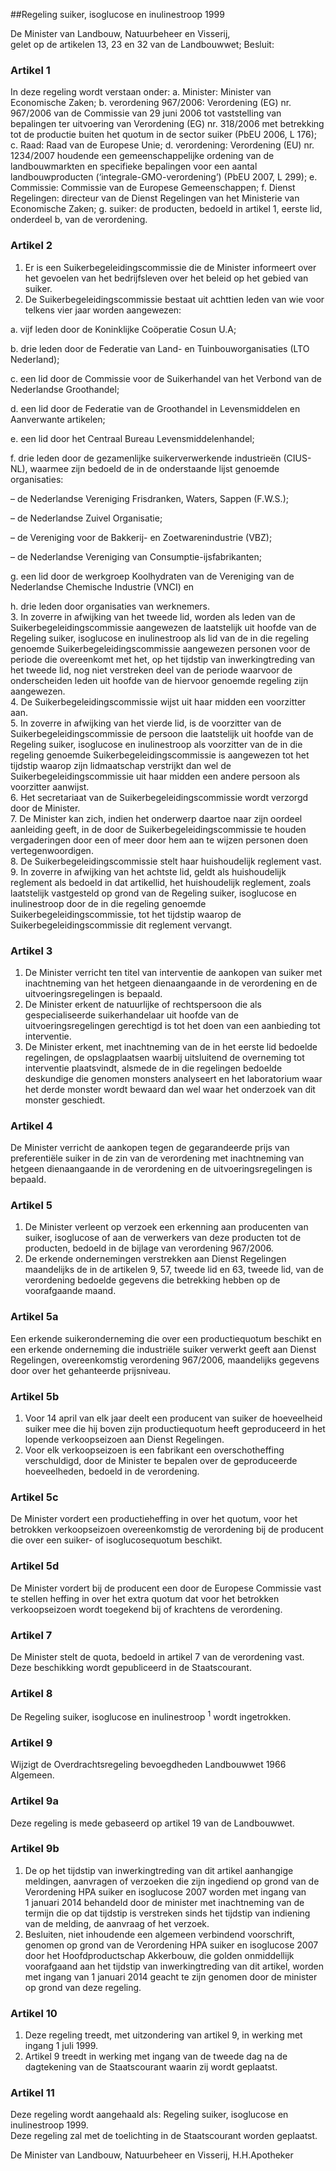 <meta http-equiv='Content-Type' content='text/html; charset=utf-8' />

##Regeling suiker, isoglucose en inulinestroop 1999

De Minister van Landbouw, Natuurbeheer en Visserij,  
gelet op de artikelen 13, 23 en 32 van de Landbouwwet;
Besluit:    

### Artikel  1  

In deze regeling wordt verstaan onder:   a. Minister:  Minister van Economische Zaken;    b. verordening 967/2006:  Verordening (EG) nr. 967/2006 van de Commissie van 29 juni 2006 tot vaststelling van bepalingen ter uitvoering van Verordening (EG) nr. 318/2006 met betrekking tot de productie buiten het quotum in de sector suiker (PbEU 2006, L 176);    c. Raad:  Raad van de Europese Unie;    d. verordening:  Verordening (EU) nr. 1234/2007 houdende een gemeenschappelijke ordening van de landbouwmarkten en specifieke bepalingen voor een aantal landbouwproducten (‘integrale-GMO-verordening’) (PbEU 2007, L 299);    e. Commissie:  Commissie van de Europese Gemeenschappen;    f. Dienst Regelingen:  directeur van de Dienst Regelingen van het Ministerie van Economische Zaken;    g. suiker:  de producten, bedoeld in artikel 1, eerste lid, onderdeel b, van de verordening.     

### Artikel  2  

1.  Er is een Suikerbegeleidingscommissie die de Minister informeert over het gevoelen van het bedrijfsleven over het beleid op het gebied van suiker.   
2.  De Suikerbegeleidingscommissie bestaat uit achttien leden van wie voor telkens vier jaar worden aangewezen: 

a. vijf leden door de Koninklijke Coöperatie Cosun U.A;  

b. drie leden door de Federatie van Land- en Tuinbouworganisaties (LTO Nederland);  

c. een lid door de Commissie voor de Suikerhandel van het Verbond van de Nederlandse Groothandel;  

d. een lid door de Federatie van de Groothandel in Levensmiddelen en Aanverwante artikelen;  

e. een lid door het Centraal Bureau Levensmiddelenhandel;  

f. drie leden door de gezamenlijke suikerverwerkende industrieën (CIUS-NL), waarmee zijn bedoeld de in de onderstaande lijst genoemde organisaties: 

– de Nederlandse Vereniging Frisdranken, Waters, Sappen (F.W.S.);  

– de Nederlandse Zuivel Organisatie;  

– de Vereniging voor de Bakkerij- en Zoetwarenindustrie (VBZ);  

– de Nederlandse Vereniging van Consumptie-ijsfabrikanten;    

g. een lid door de werkgroep Koolhydraten van de Vereniging van de Nederlandse Chemische Industrie (VNCI) en  

h. drie leden door organisaties van werknemers.     
3.  In zoverre in afwijking van het tweede lid, worden als leden van de Suikerbegeleidingscommissie aangewezen de laatstelijk uit hoofde van de Regeling suiker, isoglucose en inulinestroop als lid van de in die regeling genoemde Suikerbegeleidingscommissie aangewezen personen voor de periode die overeenkomt met het, op het tijdstip van inwerkingtreding van het tweede lid, nog niet verstreken deel van de periode waarvoor de onderscheiden leden uit hoofde van de hiervoor genoemde regeling zijn aangewezen.   
4.  De Suikerbegeleidingscommissie wijst uit haar midden een voorzitter aan.   
5.  In zoverre in afwijking van het vierde lid, is de voorzitter van de Suikerbegeleidingscommissie de persoon die laatstelijk uit hoofde van de Regeling suiker, isoglucose en inulinestroop als voorzitter van de in die regeling genoemde Suikerbegeleidingscommissie is aangewezen tot het tijdstip waarop zijn lidmaatschap verstrijkt dan wel de Suikerbegeleidingscommissie uit haar midden een andere persoon als voorzitter aanwijst.   
6.  Het secretariaat van de Suikerbegeleidingscommissie wordt verzorgd door de Minister.   
7.  De Minister kan zich, indien het onderwerp daartoe naar zijn oordeel aanleiding geeft, in de door de Suikerbegeleidingscommissie te houden vergaderingen door een of meer door hem aan te wijzen personen doen vertegenwoordigen.   
8.  De Suikerbegeleidingscommissie stelt haar huishoudelijk reglement vast.   
9.  In zoverre in afwijking van het achtste lid, geldt als huishoudelijk reglement als bedoeld in dat artikellid, het huishoudelijk reglement, zoals laatstelijk vastgesteld op grond van de Regeling suiker, isoglucose en inulinestroop door de in die regeling genoemde Suikerbegeleidingscommissie, tot het tijdstip waarop de Suikerbegeleidingscommissie dit reglement vervangt.   

### Artikel  3  

1.  De Minister verricht ten titel van interventie de aankopen van suiker met inachtneming van het hetgeen dienaangaande in de verordening en de uitvoeringsregelingen is bepaald.   
2.  De Minister erkent de natuurlijke of rechtspersoon die als gespecialiseerde suikerhandelaar uit hoofde van de uitvoeringsregelingen gerechtigd is tot het doen van een aanbieding tot interventie.   
3.  De Minister erkent, met inachtneming van de in het eerste lid bedoelde regelingen, de opslagplaatsen waarbij uitsluitend de overneming tot interventie plaatsvindt, alsmede de in die regelingen bedoelde deskundige die genomen monsters analyseert en het laboratorium waar het derde monster wordt bewaard dan wel waar het onderzoek van dit monster geschiedt.   

### Artikel  4  

De Minister verricht de aankopen tegen de gegarandeerde prijs van preferentiële suiker in de zin van de verordening met inachtneming van hetgeen dienaangaande in de verordening en de uitvoeringsregelingen is bepaald.  

### Artikel  5  

1.  De Minister verleent op verzoek een erkenning aan producenten van suiker, isoglucose of aan de verwerkers van deze producten tot de producten, bedoeld in de bijlage van verordening 967/2006.   
2.  De erkende ondernemingen verstrekken aan Dienst Regelingen maandelijks de in de artikelen 9, 57, tweede lid en 63, tweede lid, van de verordening bedoelde gegevens die betrekking hebben op de voorafgaande maand.   

### Artikel  5a  

Een erkende suikeronderneming die over een productiequotum beschikt en een erkende onderneming die industriële suiker verwerkt geeft aan Dienst Regelingen, overeenkomstig verordening 967/2006, maandelijks gegevens door over het gehanteerde prijsniveau.  

### Artikel  5b  

1.  Voor 14 april van elk jaar deelt een producent van suiker de hoeveelheid suiker mee die hij boven zijn productiequotum heeft geproduceerd in het lopende verkoopseizoen aan Dienst Regelingen.   
2.  Voor elk verkoopseizoen is een fabrikant een overschotheffing verschuldigd, door de Minister te bepalen over de geproduceerde hoeveelheden, bedoeld in de verordening.   

### Artikel  5c  

De Minister vordert een productieheffing in over het quotum, voor het betrokken verkoopseizoen overeenkomstig de verordening bij de producent die over een suiker- of isoglucosequotum beschikt.  

### Artikel  5d  

De Minister vordert bij de producent een door de Europese Commissie vast te stellen heffing in over het extra quotum dat voor het betrokken verkoopseizoen wordt toegekend bij of krachtens de verordening.  

### Artikel  7  

De Minister stelt de quota, bedoeld in artikel 7 van de verordening vast. Deze beschikking wordt gepubliceerd in de Staatscourant.  

### Artikel  8  

De Regeling suiker, isoglucose en inulinestroop <sup>1</sup> wordt ingetrokken.  

### Artikel  9  

Wijzigt de Overdrachtsregeling bevoegdheden Landbouwwet 1966 Algemeen.   

### Artikel  9a  

Deze regeling is mede gebaseerd op artikel 19 van de Landbouwwet.  

### Artikel  9b  

1.  De op het tijdstip van inwerkingtreding van dit artikel aanhangige meldingen, aanvragen of verzoeken die zijn ingediend op grond van de Verordening HPA suiker en isoglucose 2007 worden met ingang van 1 januari 2014 behandeld door de minister met inachtneming van de termijn die op dat tijdstip is verstreken sinds het tijdstip van indiening van de melding, de aanvraag of het verzoek.   
2.  Besluiten, niet inhoudende een algemeen verbindend voorschrift, genomen op grond van de Verordening HPA suiker en isoglucose 2007 door het Hoofdproductschap Akkerbouw, die golden onmiddellijk voorafgaand aan het tijdstip van inwerkingtreding van dit artikel, worden met ingang van 1 januari 2014 geacht te zijn genomen door de minister op grond van deze regeling.   

### Artikel  10  

1.  Deze regeling treedt, met uitzondering van artikel 9, in werking met ingang 1 juli 1999.   
2.  Artikel 9 treedt in werking met ingang van de tweede dag na de dagtekening van de Staatscourant waarin zij wordt geplaatst.   

### Artikel  11  

Deze regeling wordt aangehaald als: Regeling suiker, isoglucose en inulinestroop 1999.  
Deze regeling zal met de toelichting in de Staatscourant worden geplaatst.   

De 
Minister van Landbouw, Natuurbeheer en Visserij, 
H.H.Apotheker    
